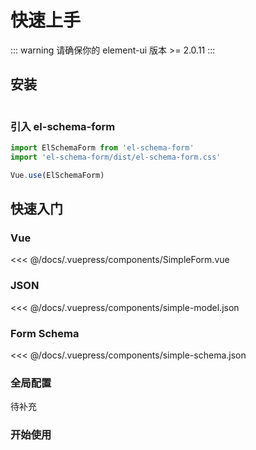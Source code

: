 # 快速上手

::: warning
请确保你的 element-ui 版本 >= 2.0.11
:::

## 安装

```shell
```

### 引入 el-schema-form

```javascript
import ElSchemaForm from 'el-schema-form'
import 'el-schema-form/dist/el-schema-form.css'

Vue.use(ElSchemaForm)
```

## 快速入门
<FormDemo component-name="simple-form">
    
  ### Vue
  <<< @/docs/.vuepress/components/SimpleForm.vue

  ### JSON
  <<< @/docs/.vuepress/components/simple-model.json

  ### Form Schema
  <<< @/docs/.vuepress/components/simple-schema.json
</FormDemo>

### 全局配置

待补充

### 开始使用



